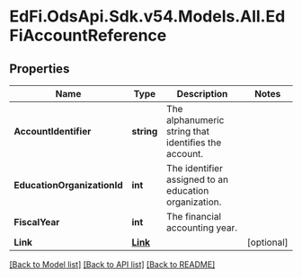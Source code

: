 # EdFi.OdsApi.Sdk.v54.Models.All.EdFiAccountReference

## Properties

Name | Type | Description | Notes
------------ | ------------- | ------------- | -------------
**AccountIdentifier** | **string** | The alphanumeric string that identifies the account. | 
**EducationOrganizationId** | **int** | The identifier assigned to an education organization. | 
**FiscalYear** | **int** | The financial accounting year. | 
**Link** | [**Link**](Link.md) |  | [optional] 

[[Back to Model list]](../README.md#documentation-for-models) [[Back to API list]](../README.md#documentation-for-api-endpoints) [[Back to README]](../README.md)

